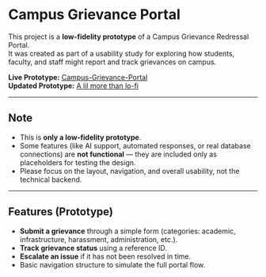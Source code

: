 # Campus Grievance Portal

This project is a **low-fidelity prototype** of a Campus Grievance Redressal Portal.  
It was created as part of a usability study for exploring how students, faculty, and staff might report and track grievances on campus.  

**Live Prototype:** [Campus-Grievance-Portal](https://black-coffee-ramen.github.io/Campus-Grievance-Portal/)  
**Updated Prototype:** [A lil more than lo-fi](https://athiyo.github.io/Campus-Grievance-Portal/)

---

## Note
- This is **only a low-fidelity prototype**.  
- Some features (like AI support, automated responses, or real database connections) are **not functional** — they are included only as placeholders for testing the design.  
- Please focus on the layout, navigation, and overall usability, not the technical backend.  

---

## Features (Prototype)
- **Submit a grievance** through a simple form (categories: academic, infrastructure, harassment, administration, etc.).  
- **Track grievance status** using a reference ID.  
- **Escalate an issue** if it has not been resolved in time.  
- Basic navigation structure to simulate the full portal flow.  
